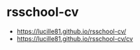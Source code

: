 # rsschool-cv
* https://lucille81.github.io/rsschool-cv/
* https://lucille81.github.io/rsschool-cv/cv
